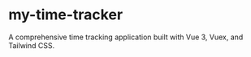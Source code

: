 # my-time-tracker
A comprehensive time tracking application built with Vue 3, Vuex, and Tailwind CSS.
